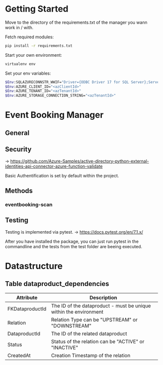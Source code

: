 # Getting Started

Move to the directory of the requirements.txt of the manager you wann work in / with.

Fetch required modules:

```bash
pip install -r requirements.txt
```

Start your own environment:

```bash
virtualenv env
```

Set your env variables:

```bash
$Env:SQLAZURECONNSTR_WWIF="Driver={ODBC Driver 17 for SQL Server};Server=tcp:{server}.database.windows.net,1433;Database={database};UID={username};Authentication=ActiveDirectoryInteractive;"
$Env:AZURE_CLIENT_ID="<azClientId>"
$Env:AZURE_TENANT_ID="<azTenantId>"
$Env:AZURE_STORAGE_CONNECTION_STRING="<azTenantId>"
```

# Event Booking Manager

## General

## Security

-> https://github.com/Azure-Samples/active-directory-python-external-identities-api-connector-azure-function-validate

Basic Authentification is set by default within the project.

## Methods

### eventbooking-scan

## Testing

Testing is implemented via pytest. -> https://docs.pytest.org/en/7.1.x/

After you have installed the package, you can just run pytest in the commandline and the tests from the test folder are beeing executed.

# Datastructure

## Table dataproduct_dependencies

| Attribute   | Description |
| ----------- | ----------- |
| FKDataproductId | The ID of the dataproduct - must be unique within the environment |
| Relation | Relation Type can be "UPSTREAM" or "DOWNSTREAM" |
| DataproductId | The ID of the related dataproduct |
| Status | Status of the relation can be "ACTIVE" or "INACTIVE" |
| CreatedAt | Creation Timestamp of the relation |